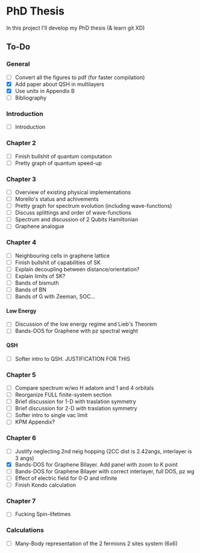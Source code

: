 # PhD Thesis
In this project I'll develop my PhD thesis (& learn git XD)

## To-Do
### General
- [ ] Convert all the figures to pdf (for faster compilation)
- [x] Add paper about QSH in multilayers
- [x] Use unitx in Appendix B
- [ ] Bibliography
### Introduction
- [ ] Introduction
### Chapter 2
- [ ] Finish bullshit of quantum computation
- [ ] Pretty graph of quantum speed-up
### Chapter 3
- [ ] Overview of existing physical implementations
- [ ] Morello's status and achivements
- [ ] Pretty graph for spectrum evolution (including wave-functions)
- [ ] Discuss splittings and order of wave-functions
- [ ] Spectrum and discussion of 2 Qubits Hamiltonian
- [ ] Graphene analogue
### Chapter 4
- [ ] Neighbouring cells in graphene lattice
- [ ] Finish bullshit of capabilities of SK
- [ ] Explain decoupling between distance/orientation?
- [ ] Explain limits of SK?
- [ ] Bands of bismuth
- [ ] Bands of BN
- [ ] Bands of G with Zeeman, SOC...
#### Low Energy
- [ ] Discussion of the low energy regime and Lieb's Theorem
- [ ] Bands-DOS for Graphene with pz spectral weight
#### QSH
- [ ] Softer intro to QSH. JUSTIFICATION FOR THIS
### Chapter 5
- [ ] Compare spectrum w/wo H adatom and 1 and 4 orbitals
- [ ] Reorganize FULL finite-system section
- [ ] Brief discussion for 1-D with traslation symmetry
- [ ] Brief discussion for 2-D with traslation symmetry
- [ ] Softer intro to single vac limit
- [ ] KPM Appendix?
### Chapter 6
- [ ] Justify neglecting 2nd neig hopping (2CC dist is 2.42angs, interlayer is 3 angs)
- [x] Bands-DOS for Graphene Bilayer. Add panel with zoom to K point
- [ ] Bands-DOS for Graphene Bilayer with correct interlayer, full DOS, pz wg
- [ ] Effect of electric field for 0-D and infinite
- [ ] Finish Kondo calculation
### Chapter 7
- [ ] Fucking Spin-lifetimes
### Calculations
- [ ] Many-Body representation of the 2 fermions 2 sites system (6x6)
